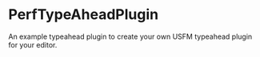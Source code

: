 # PerfTypeAheadPlugin

An example typeahead plugin to create your own USFM typeahead plugin for your editor.
